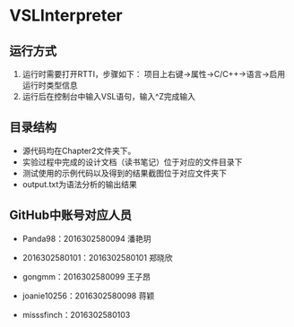 # VSLInterpreter
## 运行方式

1. 运行时需要打开RTTI，步骤如下：
   项目上右键->属性->C/C++->语言->启用运行时类型信息
2. 运行后在控制台中输入VSL语句，输入^Z完成输入


## 目录结构
* 源代码均在Chapter2文件夹下。
* 实验过程中完成的设计文档（读书笔记）位于对应的文件目录下
* 测试使用的示例代码以及得到的结果截图位于对应文件夹下
* output.txt为语法分析的输出结果

## GitHub中账号对应人员 ##

* Panda98：2016302580094 潘艳玥

* 2016302580101：2016302580101 郑晓欣
* gongmm：2016302580099 王子昂
* joanie10256：2016302580098 蒋颖
* misssfinch：2016302580103